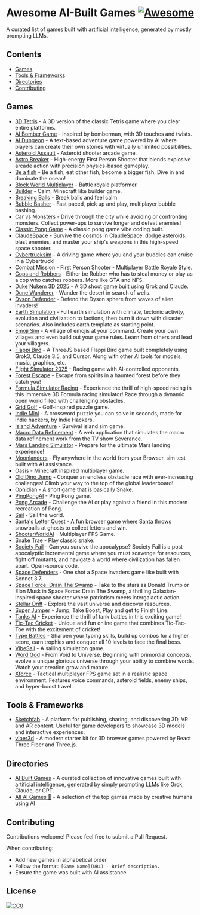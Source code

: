 # Awesome AI-Built Games [![Awesome](https://awesome.re/badge.svg)](https://awesome.re)

A curated list of games built with artificial intelligence, generated by mostly prompting LLMs.

## Contents

- [Games](#games)
- [Tools & Frameworks](#tools-frameworks)
- [Directories](#directories)
- [Contributing](#contributing)

## Games

- [3D Tetris](https://3d-tetris-platforms.lovable.app/) - A 3D version of the classic Tetris game where you clear entire platforms.
- [AI Bomber Game](https://ai-bomber-game.vercel.app/) - Inspired by bomberman, with 3D touches and twists.
- [AI Dungeon](https://play.aidungeon.io/) - A text-based adventure game powered by AI where players can create their own stories with virtually unlimited possibilities.
- [Asteroid Assault](https://asteroid-assault.vercel.app/) - Asteroid shooter arcade game.
- [Astro Breaker](https://astro-breaker.vercel.app/) - High-energy First Person Shooter that blends explosive arcade action with precision physics-based gameplay.
- [Be a fish](https://www.be-a-fish.com/) - Be a fish, eat other fish, become a bigger fish. Dive in and dominate the ocean!
- [Block World Multiplayer](https://block-world-frontend-production.up.railway.app/) - Battle royale platformer.
- [Builder](https://builder-game.vercel.app/) - Calm, Minecraft like builder game.
- [Breaking Balls](https://breaking-balls.vercel.app/) - Break balls and feel calm.
- [Bubble Basher](https://bubblebasher.com) - Fast paced, pick up and play, multiplayer bubble bashing.
- [Car vs Monsters](https://3d-racer.netlify.app/) - Drive through the city while avoiding or confronting monsters. Collect power-ups to survive longer and defeat enemies!
- [Classic Pong Game](https://maekitgames.com/pong) - A classic pong game vibe coding built.
- [ClaudeSpace](https://ladegeraet.github.io/claudespace/) - Survive the cosmos in ClaudeSpace: dodge asteroids, blast enemies, and master your ship's weapons in this high-speed space shooter.
- [Cybertrucksim](https://cybertrucksim.vercel.app/) - A driving game where you and your buddies can cruise in a Cybertruck!
- [Combat Mission](https://combat-mission.vercel.app/) - First Person Shooter - Multiplayer Battle Royale Style.
- [Cops and Robbers](https://cops-and-robbers.vercel.app/) - Either be Robber who has to steal money or play as a cop who catches robbers. More like GTA and NFS.
- [Duke Nukem 3D 2025](https://duke.jobboardsearch.com/) - A 3D shoot game built using Grok and Claude.
- [Dune Wanderer](https://dune-wanderer.vercel.app/) - Wander the desert in search of wells.
- [Dyson Defender](https://dyson-defender.vercel.app/) - Defend the Dyson sphere from waves of alien invaders!
- [Earth Simulation](https://o3-experiments-nextjs.fly.dev/earth) - Full earth simulation with climate, tectonic activity, evolution and civilization to factions, then burn it down with disaster scenarios. Also includes earth template as starting point.
- [Emoji Sim](https://emojisim.com/) - A village of emojis at your command. Create your own villages and even build out your game rules. Learn from others and lead your villagers.
- [Flappi Bird](https://flappi-bird.vercel.app/) - A ThreeJS based Flappi Bird game built completely using Grok3, Claude 3.5, and Cursor. Along with other AI tools for models, music, graphics, etc.
- [Flight Simulator 2025](https://fly.pieter.com/) - Racing game with AI-controlled opponents.
- [Forest Escape](https://www.escape.alexandre-grisey.fr/) - Escape from spirits in a haunted forest before they catch you!
- [Formula Simulator Racing](https://formula-simulator-racing.vercel.app/) - Experience the thrill of high-speed racing in this immersive 3D Formula racing simulator! Race through a dynamic open world filled with challenging obstacles.
- [Grid Golf](https://gridgolf.netlify.app/) - Golf-inspired puzzle game.
- [Indie Mini](https://www.indiehackers.com/indie-mini/daily) - A crossword puzzle you can solve in seconds, made for indie hackers, by Indie Hackers.
- [Island Adventure](https://ja.sperdeboer.nl/island/) - Survival island sim game.
- [Macro Data Refinement](https://macro-data-refinement-five.vercel.app/) - A web application that simulates the macro data refinement work from the TV show Severance.
- [Mars Landing Simulator](https://marslanding.vercel.app/) - Prepare for the ultimate Mars landing experience!
- [Moonlanders](https://m.moonlanders.net/) - Fly anywhere in the world from your Browser, sim test built with AI assistance.
- [Oasis](https://oasis.decart.ai/) - Minecraft inspired multiplayer game.
- [Old Dino Jump](https://allaigames.com/dino) - Conquer an endless obstacle race with ever-increasing challenges! Climb your way to the top of the global leaderboard!
- [Ophidian](https://ophidian-game.vercel.app/) - A short game that is basically Snake.
- [PingPongAI](https://pingpongai.vercel.app/) - Ping Pong game.
- [Pong Arcade](https://www.pongarcade.com/) - Challenge the AI or play against a friend in this modern recreation of Pong.
- [Sail](https://nmanzini.github.io/sail/) - Sail the world.
- [Santa's Letter Quest](https://santas-letter-quest.vercel.app/) - A fun browser game where Santa throws snowballs at ghosts to collect letters and win.
- [ShooterWorldAI](https://shooterworldai.com/) - Multiplayer FPS Game.
- [Snake Trae](https://snake-trae.vercel.app/) - Play classic snake.
- [Society Fail](https://society.fail/) - Can you survive the apocalypse? Society Fail is a post-apocalyptic incremental game where you must scavenge for resources, fight off mutants, and navigate a world where civilization has fallen apart. Open-source code.
- [Space Defenders](https://jasonleow.com/space-defenders/) - One shot a Space Invaders game like built with Sonnet 3.7.
- [Space Force: Drain The Swamp](https://space-force-drain-the-swamp.vercel.app/) - Take to the stars as Donald Trump or Elon Musk in Space Force: Drain The Swamp, a thrilling Galaxian-inspired space shooter where patriotism meets intergalactic action.
- [Stellar Drift](https://stellar-drift.web.app/) - Explore the vast universe and discover resources.
- [Super Jumper](https://super-jumper-game.web.app/) - Jump, Take Boost, Play and get to Finish Line.
- [Tanks AI](https://tanksai.com/) - Experience the thrill of tank battles in this exciting game!
- [Tic-Tac Cricket](https://tictaccricket.netlify.app/) - Unique and fun online game that combines Tic-Tac-Toe with the excitement of cricket!
- [Type Battles](https://www.typebattles.com/) - Sharpen your typing skills, build up combos for a higher score, earn trophies and conquer all 10 levels to face the final boss.
- [VibeSail](https://vibesail.com/) - A sailing simulation game.
- [Word God](https://www.experimentswithai.com/word-god-mindfulness-game.html) - From Void to Universe. Beginning with primordial concepts, evolve a unique glorious universe through your ability to combine words. Watch your creation grow and mature.
- [Xforce](https://www.xforce.live) - Tactical multiplayer FPS game set in a realistic space environment. Features voice commands, asteroid fields, enemy ships, and hyper-boost travel.

## Tools & Frameworks

- [Sketchfab](https://sketchfab.com/) - A platform for publishing, sharing, and discovering 3D, VR and AR content. Useful for game developers to showcase 3D models and interactive experiences.
- [viber3d](https://github.com/instructa/viber3d) - A modern starter kit for 3D browser games powered by React Three Fiber and Three.js.

## Directories

- [AI Built Games](https://aibuiltgames.com/) - A curated collection of innovative games built with artificial intelligence, generated by simply prompting LLMs like Grok, Claude, or GPT.
- [All AI Games 👾](https://allaigames.com) - A selection of the top games made by creative humans using AI

## Contributing

Contributions welcome! Please feel free to submit a Pull Request.

When contributing:
- Add new games in alphabetical order
- Follow the format: `[Game Name](URL) - Brief description.`
- Ensure the game was built with AI assistance

## License

[![CC0](https://licensebuttons.net/p/zero/1.0/88x31.png)](https://creativecommons.org/publicdomain/zero/1.0/)

